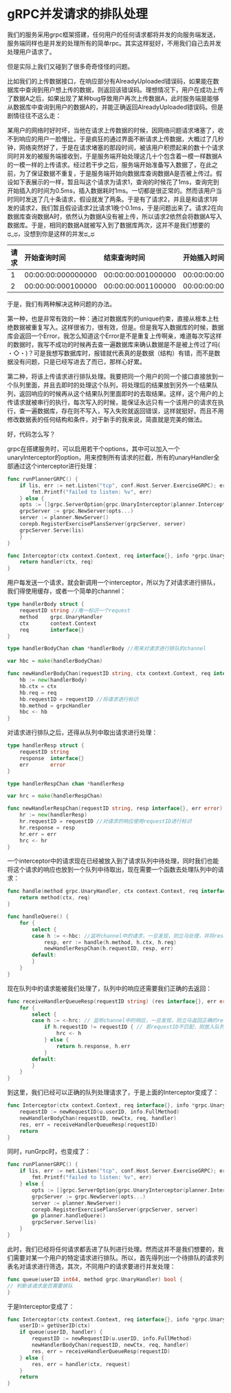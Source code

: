 # gRPC并发请求的排队处理

我们的服务采用grpc框架搭建，任何用户的任何请求都将并发的向服务端发送，服务端同样也是并发的处理所有的简单rpc。其实这样挺好，不用我们自己去并发处理用户请求了。

但是实际上我们又碰到了很多奇奇怪怪的问题。

比如我们的上传数据接口，在响应部分有AlreadyUploaded错误码，如果能在数据库中查询到用户想上传的数据，则返回该错误码。理想情况下，用户在成功上传了数据A之后，如果出现了某种bug导致用户再次上传数据A，此时服务端是能够从数据库中查询到用户的数据A的，并能正确返回AlreadyUploaded错误码。但是剧情往往不这么走：

某用户的网络时好时坏，当他在请求上传数据的时候，因网络问题请求堵塞了，收不到响应的用户一脸懵比，于是疯狂的通过界面不断请求上传数据，大概过了几秒钟，网络突然好了，于是在请求堵塞的那段时间，被该用户积攒起来的数十个请求同时并发的被服务端接收到，于是服务端开始处理这几十个包含着一模一样数据A的一模一样的上传请求。经过若干步之后，服务端开始准备写入数据了，在此之前，为了保证数据不重复，于是服务端开始向数据库查询数据A是否被上传过。假设如下表展示的一样，暂且叫这个请求为请求1，查询的时候花了1ms，查询完到开始插入的时间为0.5ms，插入数据耗时1ms。一切都是很正常的。然而该用户当时同时发送了几十条请求，假设就发了两条。于是有了请求2，并且是和请求1并发的请求2，我们暂且假设请求2比请求1晚个0.1ms，于是问题出来了。请求2在向数据库查询数据A时，依然认为数据A没有被上传，所以请求2依然会将数据A写入数据库。于是，相同的数据A就被写入到了数据库两次，这并不是我们想要的ಥ\_ಥ，没想到你是这样的并发ಥ\_ಥ

| 请求 | 开始查询时间 | 结束查询时间 | 开始插入时间 | 结束插入时间 |
| :--- | :--- | :--- | :--- | :--- |
| 1 | 00:00:00:000000000 | 00:00:00:001000000 | 00:00:00:001500000 | 00:00:00:002500000 |
| 2 | 00:00:00:000100000 | 00:00:00:001100000 | 00:00:00:001600000 | 00:00:00:002600000 |

于是，我们有两种解决这种问题的办法。

第一种，也是非常有效的一种：通过对数据库列的unique约束，直接从根本上杜绝数据被重复写入。这样很省力，很有效，但是。但是我写入数据库的时候，数据库会返回一个Error，我怎么知道这个Error是不是重复上传啊亲，难道每次写这样的数据时，我写不成功的时候再去查一遍数据库来确认数据是不是被上传过了吗\( ・◇・\)？可是我想写数据库时，报错就代表真的是数据（结构）有错，而不是数据没有问题，只是已经写进去了而已，那样心好累。

第二种，将该上传请求进行排队处理。我要把同一个用户的同一个接口直接放到一个队列里面，并且去即时的处理这个队列，将处理后的结果放到另外一个结果队列，返回响应的时候再从这个结果队列里面即时的去取结果。这样，这个用户的上传请求就被串行的执行，每次写入的时候，能保证永远只有一个该用户的请求在执行，查一遍数据库，存在则不写入，写入失败就返回错误，这样就挺好。而且不用修改数据表的任何结构和条件，对于新手的我来说，简直就是完美的做法。

好，代码怎么写？

grpc在搭建服务时，可以启用若干个options，其中可以加入一个unaryInterceptor的option，用来控制所有请求的拦截，所有的unaryHandler全部通过这个interceptor进行处理：

```go
func runPlannerGRPC() {
    if lis, err := net.Listen("tcp", conf.Host.Server.ExerciseGRPC); err != nil {
        fmt.Printf("failed to listen: %v", err)
    } else {
    opts := []grpc.ServerOption{grpc.UnaryInterceptor(planner.Interceptor)}
    grpcServer := grpc.NewServer(opts...)
    server := planner.NewServer()
    corepb.RegisterExercisePlansServer(grpcServer, server)
    grpcServer.Serve(lis)
    }
}
```

```go
func Interceptor(ctx context.Context, req interface{}, info *grpc.UnaryServerInfo, handler grpc.UnaryHandler) (res interface{}, err error) {
    return handler(ctx, req)
}
```

用户每发送一个请求，就会新调用一个interceptor，所以为了对请求进行排队，我们得使用缓存，或者一个简单的channel：

```go
type handlerBody struct {
    requestID string //唯一标识一个request
    method    grpc.UnaryHandler
    ctx       context.Context
    req       interface{}
}

type handlerBodyChan chan *handlerBody //用来对请求进行排队的channel

var hbc = make(handlerBodyChan)

func newHandlerBodyChan(requestID string, ctx context.Context, req interface{}, grpcHandler grpc.UnaryHandler) {
    hb := new(handlerBody)
    hb.ctx = ctx
    hb.req = req
    hb.requestID = requestID //将请求进行标识
    hb.method = grpcHandler
    hbc <- hb
}
```

对请求进行排队之后，还得从队列中取出请求进行处理：

```go
type handlerResp struct {
    requestID string
    response  interface{}
    err       error
}

type handlerRespChan chan *handlerResp

var hrc = make(handlerRespChan)

func newHandlerRespChan(requestID string, resp interface{}, err error) {
    hr := new(handlerResp)
    hr.requestID = requestID //对请求的响应使用requestID进行标识
    hr.response = resp
    hr.err = err
    hrc <- hr
}
```

一个interceptor中的请求现在已经被放入到了请求队列中待处理，同时我们也能将这个请求的响应也放到一个队列中待取出，现在需要一个函数去处理队列中的请求：

```go
func handle(method grpc.UnaryHandler, ctx context.Context, req interface{}) (resp interface{}, err error) {
    return method(ctx, req)
}

func handleQuere() {
    for {
        select {
        case h := <-hbc: //监听channel中的请求，一旦发现，则立马处理，并将results放入响应队列中
            resp, err := handle(h.method, h.ctx, h.req)
            newHandlerRespChan(h.requestID, resp, err)
        default:
        }
    }
}
```

现在队列中的请求能被我们处理了，队列中的响应还需要我们正确的去返回：

```go
func receiveHandlerQueueResp(requestID string) (res interface{}, err error) {
    for {
        select {
        case h := <-hrc: // 监听channel中的响应，一旦发现，则立马返回正确的response
            if h.requestID != requestID { // 若requestID不匹配，则放入队列继续等待
                hrc <- h
            } else {
                return h.response, h.err
            }
        default:
        }
    }
}
```

到这里，我们已经可以正确的队列处理请求了，于是上面的Interceptor变成了：

```go
func Interceptor(ctx context.Context, req interface{}, info *grpc.UnaryServerInfo, handler grpc.UnaryHandler) (res interface{}, err error) {
    requestID := newRequestID(u.userID, info.FullMethod)
    newHandlerBodyChan(requestID, newCtx, req, handler)
    res, err = receiveHandlerQueueResp(requestID)
    return
}
```

同时，runGrpc时，也变成了：

```go
func runPlannerGRPC() {
    if lis, err := net.Listen("tcp", conf.Host.Server.ExerciseGRPC); err != nil {
        fmt.Printf("failed to listen: %v", err)
    } else {
        opts := []grpc.ServerOption{grpc.UnaryInterceptor(planner.Interceptor)}
        grpcServer := grpc.NewServer(opts...)
        server := planner.NewServer()
        corepb.RegisterExercisePlansServer(grpcServer, server)
        go planner.handleQuere()
        grpcServer.Serve(lis)
    }
}
```

此时，我们已经将任何请求都丢进了队列进行处理。然而这并不是我们想要的，我们需要对某一个用户的特定请求进行排队。所以，首先得列出一个待排队的请求列表名对请求进行筛选，其次，不同用户的请求要进行并发处理：

```go
func queue(userID int64, method grpc.UnaryHandler) bool {
// 判断该请求是否需要排队
}
```

于是Interceptor变成了：

```go
func Interceptor(ctx context.Context, req interface{}, info *grpc.UnaryServerInfo, handler grpc.UnaryHandler) (res interface{}, err error) {
    userID:= getUserID(ctx)
    if queue(userID, handler) {
        requestID := newRequestID(u.userID, info.FullMethod)
        newHandlerBodyChan(requestID, newCtx, req, handler)
        res, err = receiveHandlerQueueResp(requestID)
    } else {
        res, err = handler(ctx, request)
    }
    return
}
```
